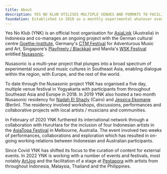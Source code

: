 ```yaml
---
title: About
description: YES NO KLUB UTILISES MULTIPLE VENUES AND FORMATS TO FACILITATE LOCAL & INTERNATIONAL ARTISTS WITH TOURING AND COLLABORATIVE PROJECTS THROUGHOUT SOUTHEAST ASIA AND BEYOND
foundation: Established in 2010 as a monthly experimental whatever event at Jogja National Museum in Yogyakarta, Indonesia by Wok the Rock (Mes 56, Yes No Wave..) & Timothy O'Donoghue (Bus, Oxen Free..), Yes No Klub now cosnsists of a core group of contributors responsible for operations as required.
---
```


Yes No Klub (YNK) is an official host organisation for <a href="https://asialink.unimelb.edu.au/" target="_blank">AsiaLink</a> (Australia) in Indonesia and co-manages an ongoing project with the German cultural centre <a href="https://www.goethe.de/ins/id/en/index.html" target="_blank">Goethe-Institute</a>, Germany's <a href="https://www.ctm-festival.de/" target="_blank">CTM Festival</a> for Adventurous Music and Art, Singapore's <a href="https://www.facebook.com/playfreelyexperiment" target="_blank">Playfreely / Blackkaji</a> and Manila's <a href="https://www.wsk.io/" target="_blank">WSK Festival</a> entitled <a href="http://www.nusasonic.com/" target="_blank">Nusasonic</a>.

Nusasonic is a multi-year project that plunges into a broad spectrum of experimental sound and music cultures in Southeast Asia, enabling dialogue within the region, with Europe, and the rest of the world.

To date through the Nusasonic project YNK has organised a five day, multiple venue festival in Yogyakarta with participants from throughout Southeast Asia and Europe in 2018. In 2019 YNK also hosted a two month Nusasonic residency for <a href="https://nadahelshazly.bandcamp.com/" target="_blank">Nadah El Shazly</a> (Cairo) and <a href="https://www.jessicaekomane.com/" target="_blank">Jessica Ekomane</a> (Berlin). The residency involved workshops, discussions, performances and collaborative projects with local artists / musicians and communities.

In February of 2020 YNK furthered its international network through a collaboration with HuruHara for the inclusion of four Indonesian artists in the <a href="https://www.asiatopa.com.au/" target="_blank">AsiaTopa Festival</a> in Melbourne, Australia. The event involved two weeks of performances, collaborations and exploration which has resulted in on-going working relations between Indonesian and Australian participants.

Since Covid YNK has shifted its focus to the curation of content for external events. In 2022 YNK is working with a number of events and festivals, most notably <a href="https://www.artjog.id/" target="_blank">ArtJog</a> and the facilitation of a stage at <a href="https://pestapora.com" target="_blank">Pestapora</a> with artists from throughout Indonesia, Malaysia, Thailand and the Philippines.
